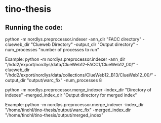 # tino-thesis

Running the code:
-----------------

python -m nordlys.preprocessor.indexer -ann_dir "FACC directory" -clueweb_dir "Clueweb Directory" -output_dir "Output directory" -num_processes "number of processes to run"

Example: 
python -m nordlys.preprocessor.indexer -ann_dir "/hdd2/export/nordlys/data/ClueWeb12-FACC1/ClueWeb12_00/" -clueweb_dir "/hdd2/export/nordlys/data/collections/ClueWeb12_B13/ClueWeb12_00/" -output_dir "output/warc_fix" -num_processes 8

python -m nordlys.preprocessor.merge_indexer -index_dir "Directory of indexes" -merged_index_dir "Output directory for merged index"

Example: 
python -m nordlys.preprocessor.merge_indexer -index_dir "/home/tinohl/tino-thesis/output/warc_fix" -merged_index_dir "/home/tinohl/tino-thesis/output/merged_index"
